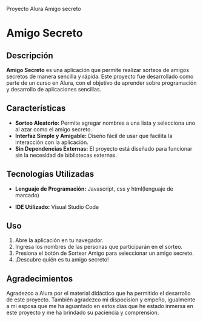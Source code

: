 Proyecto Alura Amigo secreto
# Amigo Secreto  

## Descripción  
**Amigo Secreto** es una aplicación que permite realizar sorteos de amigos secretos de manera sencilla y rápida. Este proyecto fue desarrollado como parte de un curso en Alura, con el objetivo de aprender sobre programación y desarrollo de aplicaciones sencillas.  

## Características  
- **Sorteo Aleatorio:** Permite agregar nombres a una lista y selecciona uno al azar como el amigo secreto.  
- **Interfaz Simple y Amigable:** Diseño fácil de usar que facilita la interacción con la aplicación.  
- **Sin Dependencias Externas:** El proyecto está diseñado para funcionar sin la necesidad de bibliotecas externas.  

## Tecnologías Utilizadas  
- **Lenguaje de Programación:** Javascript, css y html(lenguaje de marcado)

- **IDE Utilizado:** Visual Studio Code
 

## Uso  
1. Abre la aplicación en tu navegador.  
2. Ingresa los nombres de las personas que participarán en el sorteo.  
3. Presiona el botón de Sortear Amigo para seleccionar un amigo secreto.  
4. ¡Descubre quién es tu amigo secreto!  


## Agradecimientos  
Agradezco a Alura por el material didáctico que ha permitido el desarrollo de este proyecto. También agradezco mi dispocision y empeño, igualmente a mi esposa que me ha aguantado en estos dias que he estado inmersa en este proyecto y me ha brindado su paciencia y comprension.  

